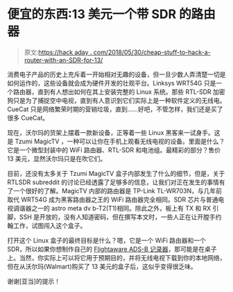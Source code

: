 # 便宜的东西:13 美元一个带 SDR 的路由器

> 原文:[https://hack aday . com/2018/05/30/cheap-stuff-to-hack-a-router-with-an-SDR-for-13/](https://hackaday.com/2018/05/30/cheap-stuff-to-hack-a-router-with-an-sdr-for-13/)

消费电子产品的历史上充斥着一开始相对无趣的设备，但一旦少数人弄清楚一切是如何运作的，这些设备就会成为硬件开发的壮观平台。Linksys WRT54G 只是一个路由器，直到有人想出如何在其上安装完整的 Linux 系统。那些 RTL-SDR 加密狗只是为了捕捉空中电视，直到有人意识到它们实际上是一种软件定义的无线电。CueCat 只是网络繁荣时期的营销垃圾，直到……好吧，不管怎样，我们还是买了很多 CueCat。

现在，沃尔玛的货架上摆着一款新设备，正等着一些 Linux 黑客来一试身手。这是 Tzumi MagicTV ，一种可以让你在手机上观看无线电视的设备。里面是什么？它是一个微型封装中的 WiFi 路由器、RTL-SDR 和电池组。最精彩的部分？售价 13 美元，显然沃尔玛只是在吹它们。

目前，还没有太多关于 Tzumi MagicTV 盒子内部发生了什么的细节，但是，关于 RTLSDR subreddit 的讨论已经透露了足够多的信息，让我们对正在发生的事情有了一个很好的了解。MagicTV 内部的路由器是 TP-Link TL-WR703N，与几年前取代 WRT54G 成为黑客路由器之王的 WiFi 路由器完全相同。SDR 芯片与普通电视调谐器之一的 astro meta dv b-T2(T1)相同。除此之外，板上有 TX 和 RX 引脚，SSH 是开放的，没有人知道密码，但在撰写本文时，一些人正在让开膛手约翰工作，试图闯入这个盒子。

打开这个 Linux 盒子的最终目标是什么？嗯，它是一个 WiFi 路由器和一个 SDR，所以如果你想制作自己的 [Flightaware ADS-B 记录器](https://hackaday.com/2015/07/18/tracking-nearly-every-aircraft-with-a-raspberry-pi/)，那可能是在桌子上。当然，你实际上可以将它用于预期目的，并将无线电视下载到你的本地网络，但在从沃尔玛(Walmart)购买了 13 美元的盒子后，这似乎变得很乏味。

谢谢[亚当]的提示！